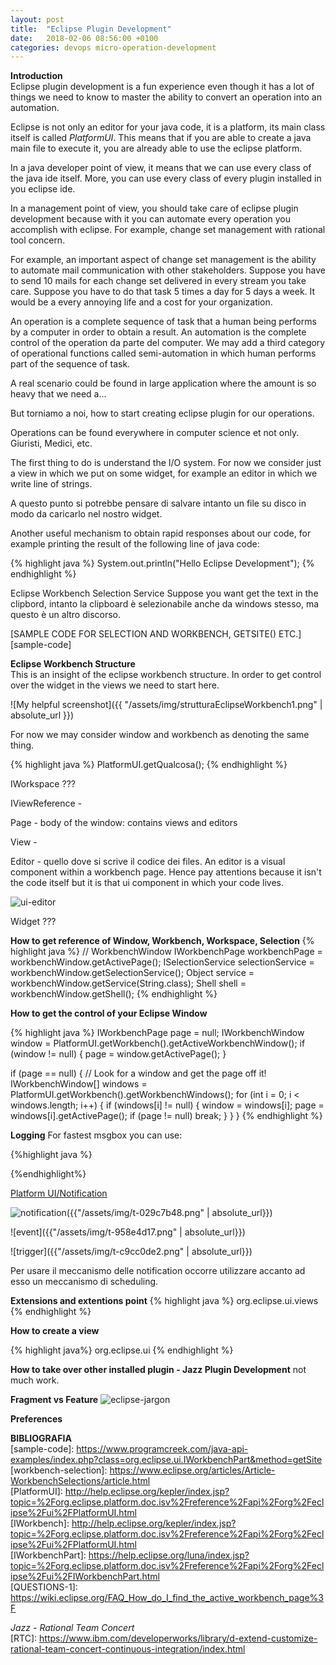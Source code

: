 ```yaml
---
layout: post
title:  "Eclipse Plugin Development"
date:   2018-02-06 08:56:00 +0100
categories: devops micro-operation-development
---
```


**Introduction**  
Eclipse plugin development is a fun experience even though it has a lot of
things we need to know to master the ability to convert an operation into an
automation.

Eclipse is not only an editor for your java code, it is a platform, its main
class itself is called *PlatformUI*. This means that if you are able to create a
java main file to execute it, you are already able to use the eclipse platform.

In a java developer point of view, it means that we can use every class of the
java ide itself. More, you can use every class of every plugin installed in
you eclipse ide.

In a management point of view, you should take care of eclipse plugin
development because with it you can automate every operation you accomplish
with eclipse. For example, change set management with rational tool concern.

For example, an important aspect of change set management is the ability
to automate mail communication with other stakeholders. Suppose you have to send
10 mails for each change set delivered in every stream you take care. Suppose
you have to do that task 5 times a day for 5 days a week. It would be a every
annoying life and a cost for your organization.

An operation is a complete sequence of task that a human being performs by
a computer in order to obtain a result. An automation is the complete control
of the operation da parte del computer. We may add a third category of
operational functions called semi-automation in which human performs part of
the sequence of task.

A real scenario could be found in large
application where the amount is so heavy that we need a...

But torniamo a noi, how to start creating eclipse plugin for our operations.

Operations can be found everywhere in computer science et not only. Giuristi,
Medici, etc.

The first thing to do is understand the I/O system. For now we consider
just a view in which we put on some widget, for example an editor in which we
write line of strings.

A questo punto si potrebbe pensare di salvare intanto un file su disco in modo
da caricarlo nel nostro widget.

Another useful mechanism to obtain rapid responses about our code, for example
printing the result of the following line of java code:

{% highlight java %}
System.out.println("Hello Eclipse Development");
{% endhighlight %}


Eclipse Workbench Selection Service
Suppose you want get the text in the clipbord, intanto la clipboard è
selezionabile anche da windows stesso, ma questo è un altro discorso.

[SAMPLE CODE FOR SELECTION AND WORKBENCH, GETSITE() ETC.][sample-code]


**Eclipse Workbench Structure**  
This is an insight of the eclipse workbench structure. In order to get control
over the widget in the views we need to start here.

![My helpful screenshot]({{ "/assets/img/strutturaEclipseWorkbench1.png" | absolute_url }})

For now we may consider window and workbench as denoting the same thing.

{% highlight java %}
PlatformUI.getQualcosa();
{% endhighlight %}


IWorkspace ???

IViewReference -

Page - body of the window: contains views and editors

View -

Editor - quello dove si scrive il codice dei files. An editor is a visual
component within a workbench page. Hence pay attentions because it isn't
the code itself but it is that ui component in which your code lives.

![ui-editor]({{"/assets/img/eclipse-ui-editor.png"|absolute_url}})

Widget ???

**How to get reference of Window, Workbench, Workspace, Selection**
{% highlight java %}
// WorkbenchWindow
IWorkbenchPage workbenchPage = workbenchWindow.getActivePage();
ISelectionService selectionService = workbenchWindow.getSelectionService();
Object service = workbenchWindow.getService(String.class);
Shell shell = workbenchWindow.getShell();
{% endhighlight %}


**How to get the control of your Eclipse Window**

{% highlight java %}
IWorkbenchPage page = null;
IWorkbenchWindow window = PlatformUI.getWorkbench().getActiveWorkbenchWindow();
if (window != null)
{
    page = window.getActivePage();
}

if (page == null)
{
    // Look for a window and get the page off it!
    IWorkbenchWindow[] windows = PlatformUI.getWorkbench().getWorkbenchWindows();
    for (int i = 0; i < windows.length; i++)
    {
        if (windows[i] != null)
        {
            window = windows[i];
            page = windows[i].getActivePage();
            if (page != null)
            break;
        }
    }
}
{% endhighlight %}

**Logging**
For fastest msgbox you can use:

{%highlight java %}

{%endhighlight%}

[Platform UI/Notification][notification]

[notification]: https://wiki.eclipse.org/Platform_UI/Notifications


![notification]({{"/assets/img/t-029c7b48.png" | absolute_url}})


![event]({{"/assets/img/t-958e4d17.png" | absolute_url}})

![trigger]({{"/assets/img/t-c9cc0de2.png" | absolute_url}})


Per usare il meccanismo delle notification occorre utilizzare accanto ad esso
un meccanismo di scheduling.

**Extensions and extentions point**
{% highlight java %}
org.eclipse.ui.views
{% endhighlight %}

**How to create a view**

{% highlight java%}
org.eclipse.ui
{% endhighlight %}

**How to take over other installed plugin - Jazz Plugin Development**
not much work.

**Fragment vs Feature**
![eclipse-jargon]({{"/assets/img/eclipse-jargon.png"|absolute_url}})

**Preferences**


**BIBLIOGRAFIA**  
[sample-code]: https://www.programcreek.com/java-api-examples/index.php?class=org.eclipse.ui.IWorkbenchPart&method=getSite  
[workbench-selection]: https://www.eclipse.org/articles/Article-WorkbenchSelections/article.html  
[PlatformUI]: http://help.eclipse.org/kepler/index.jsp?topic=%2Forg.eclipse.platform.doc.isv%2Freference%2Fapi%2Forg%2Feclipse%2Fui%2FPlatformUI.html  
[IWorkbench]: http://help.eclipse.org/kepler/index.jsp?topic=%2Forg.eclipse.platform.doc.isv%2Freference%2Fapi%2Forg%2Feclipse%2Fui%2FPlatformUI.html  
[IWorkbenchPart]: https://help.eclipse.org/luna/index.jsp?topic=%2Forg.eclipse.platform.doc.isv%2Freference%2Fapi%2Forg%2Feclipse%2Fui%2FIWorkbenchPart.html  
[QUESTIONS-1]: https://wiki.eclipse.org/FAQ_How_do_I_find_the_active_workbench_page%3F  

*Jazz - Rational Team Concert*  
[RTC]: https://www.ibm.com/developerworks/library/d-extend-customize-rational-team-concert-continuous-integration/index.html  
